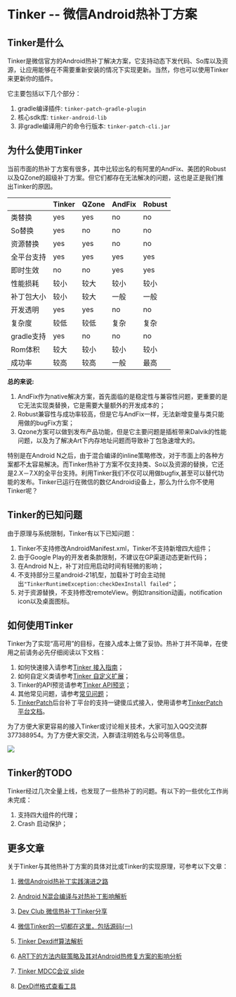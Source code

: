 Tinker -- 微信Android热补丁方案          
====================================

## Tinker是什么
Tinker是微信官方的Android热补丁解决方案，它支持动态下发代码、So库以及资源，让应用能够在不需要重新安装的情况下实现更新。当然，你也可以使用Tinker来更新你的插件。

它主要包括以下几个部分：

1. gradle编译插件: `tinker-patch-gradle-plugin` 
2. 核心sdk库: `tinker-android-lib`
3. 非gradle编译用户的命令行版本: `tinker-patch-cli.jar`

## 为什么使用Tinker
当前市面的热补丁方案有很多，其中比较出名的有阿里的AndFix、美团的Robust以及QZone的超级补丁方案。但它们都存在无法解决的问题，这也是正是我们推出Tinker的原因。

|                  | Tinker     | QZone   | AndFix    | Robust   | 
| ---------------- | -------------- | ----------| ----------  |  ---------- |
| 类替换            | yes            | yes       | no          |  no         |
| So替换            | yes            | no        | no          | no          |
| 资源替换           | yes            | yes       | no          | no          |
| 全平台支持         | yes            | yes       | yes         | yes         |
| 即时生效           | no             | no        | yes         | yes        |
| 性能损耗           | 较小              | 较大       | 较小         |  较小    |
| 补丁包大小          | 较小              | 较大         | 一般         |  一般    |
| 开发透明           | yes            | yes       | no         | no         |
| 复杂度             | 较低              | 较低       | 复杂          | 复杂     |
| gradle支持         | yes            | no        | no         | no         |
| Rom体积           | 较大             | 较小        | 较小         | 较小      |
| 成功率           | 较高             | 较高        | 一般         | 最高      |

**总的来说:**

1. AndFix作为native解决方案，首先面临的是稳定性与兼容性问题，更重要的是它无法实现类替换，它是需要大量额外的开发成本的；
2. Robust兼容性与成功率较高，但是它与AndFix一样，无法新增变量与类只能用做的bugFix方案；
3. Qzone方案可以做到发布产品功能，但是它主要问题是插桩带来Dalvik的性能问题，以及为了解决Art下内存地址问题而导致补丁包急速增大的。

特别是在Android N之后，由于混合编译的inline策略修改，对于市面上的各种方案都不太容易解决。而Tinker热补丁方案不仅支持类、So以及资源的替换，它还是2.X－7.X的全平台支持。利用Tinker我们不仅可以用做bugfix,甚至可以替代功能的发布。Tinker已运行在微信的数亿Android设备上，那么为什么你不使用Tinker呢？

## Tinker的已知问题
由于原理与系统限制，Tinker有以下已知问题：

1. Tinker不支持修改AndroidManifest.xml，Tinker不支持新增四大组件；
2. 由于Google Play的开发者条款限制，不建议在GP渠道动态更新代码；
3. 在Android N上，补丁对应用启动时间有轻微的影响；
4. 不支持部分三星android-21机型，加载补丁时会主动抛出`"TinkerRuntimeException:checkDexInstall failed"`；
5. 对于资源替换，不支持修改remoteView。例如transition动画，notification icon以及桌面图标。

## 如何使用Tinker
Tinker为了实现“高可用”的目标，在接入成本上做了妥协。热补丁并不简单，在使用之前请务必先仔细阅读以下文档：

1. 如何快速接入请参考[Tinker 接入指南](https://github.com/Tencent/tinker/wiki/Tinker-%E6%8E%A5%E5%85%A5%E6%8C%87%E5%8D%97)；
2. 如何自定义类请参考[Tinker 自定义扩展](https://github.com/Tencent/tinker/wiki/Tinker-%E8%87%AA%E5%AE%9A%E4%B9%89%E6%89%A9%E5%B1%95)；
3. Tinker的API预览请参考[Tinker API预览](https://github.com/Tencent/tinker/wiki/Tinker-API%E6%A6%82%E8%A7%88)；
4. 其他常见问题，请参考[常见问题](https://github.com/Tencent/tinker/wiki/Tinker-%E5%B8%B8%E8%A7%81%E9%97%AE%E9%A2%98)；
5. [TinkerPatch](http://www.tinkerpatch.com/)后台补丁平台的支持一键傻瓜式接入，使用请参考[TinkerPatch平台文档](http://tinkerpatch.com/Docs/intro)。

为了方便大家更容易的接入Tinker或讨论相关技术，大家可加入QQ交流群377388954。为了方便大家交流，入群请注明姓名与公司等信息。

![](wiki/images/group.png)

## Tinker的TODO
Tinker经过几次全量上线，也发现了一些热补丁的问题。有以下的一些优化工作尚未完成：

1. 支持四大组件的代理；
2. Crash 启动保护；

## 更多文章
关于Tinker与其他热补丁方案的具体对比或Tinker的实现原理，可参考以下文章：

1. [微信Android热补丁实践演进之路](https://github.com/WeMobileDev/article/blob/master/%E5%BE%AE%E4%BF%A1Android%E7%83%AD%E8%A1%A5%E4%B8%81%E5%AE%9E%E8%B7%B5%E6%BC%94%E8%BF%9B%E4%B9%8B%E8%B7%AF.md)  

2. [Android N混合编译与对热补丁影响解析](https://github.com/WeMobileDev/article/blob/master/Android_N%E6%B7%B7%E5%90%88%E7%BC%96%E8%AF%91%E4%B8%8E%E5%AF%B9%E7%83%AD%E8%A1%A5%E4%B8%81%E5%BD%B1%E5%93%8D%E8%A7%A3%E6%9E%90.md)   

3. [Dev Club 微信热补丁Tinker分享](http://dev.qq.com/topic/57ad7a70eaed47bb2699e68e)   

4. [微信Tinker的一切都在这里，包括源码(一)](http://mp.weixin.qq.com/s?__biz=MzAwNDY1ODY2OQ==&mid=2649286384&idx=1&sn=f1aff31d6a567674759be476bcd12549&scene=4#wechat_redirect) 

5. [Tinker Dexdiff算法解析](https://www.zybuluo.com/dodola/note/554061)   

6. [ART下的方法内联策略及其对Android热修复方案的影响分析](http://mp.weixin.qq.com/s?__biz=MzAwNDY1ODY2OQ==&mid=2649286426&idx=1&sn=eb75349c0c3663f10fbdd74ef87be338&chksm=8334c398b4434a8e6933ddb4fda4a4f06c729c7d2ffef37e4598cb90f4602f5310486b7f95ff#rd)   

7. [Tinker MDCC会议 slide](https://github.com/WeMobileDev/article/blob/master/final-%E5%BE%AE%E4%BF%A1%E7%83%AD%E8%A1%A5%E4%B8%81%E5%AE%9E%E8%B7%B5%E6%BC%94%E8%BF%9B%E4%B9%8B%E8%B7%AF-v2016-9-24.pdf)  

8. [DexDiff格式查看工具](https://github.com/LaurenceYang/tinker-dex-dump) 